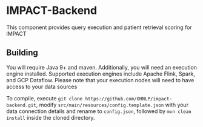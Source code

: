 # IMPACT-Backend
This component provides query execution and patient retrieval scoring for IMPACT

## Building

You will require Java 9+ and maven. Additionally, you will need an execution engine installed. Supported execution engines include Apache Flink, Spark, and GCP Dataflow. Please note that your execution nodes will need to have access to your data sources

To compile, execute `git clone https://github.com/OHNLP/impact-backend.git`, modify `src/main/resources/config.template.json` with your data connection details and rename to `config.json`, followed by `mvn clean install` inside the cloned directory.


